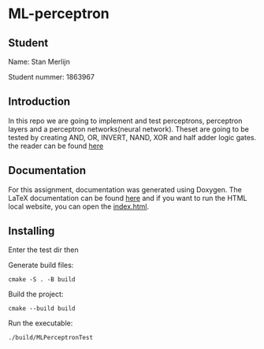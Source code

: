# ML-perceptron

## Student

Name: Stan Merlijn

Student nummer: 1863967

## Introduction
In this repo we are going to implement and test perceptrons, perceptron layers and a perceptron networks(neural network). Theset are going to be tested by creating AND, OR, INVERT, NAND, XOR and half adder logic gates. the reader can be found [here](https://canvas.hu.nl/courses/44675/assignments/343528)

## Documentation
For this assignment, documentation was generated using Doxygen. 
The LaTeX documentation can be found [here](docs/latex/refman.pdf) and if you want to run the HTML local website, you can open the [index.html](docs/html/index.html).

## Installing
Enter the test dir then

Generate build files:

```
cmake -S . -B build
```

Build the project:

```
cmake --build build
```

Run the executable:

```
./build/MLPerceptronTest
```
